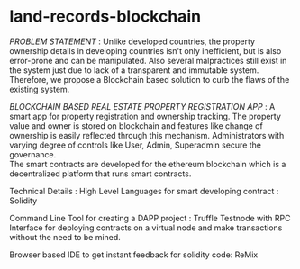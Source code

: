 # land-records-blockchain
*PROBLEM STATEMENT* : 
Unlike developed countries, the property ownership details in developing countries isn't only inefficient, but is also error-prone and can be manipulated. Also several malpractices still exist in the system just due to lack of a transparent and immutable system. Therefore, we propose a Blockchain based solution to curb the flaws of the existing system.  

*BLOCKCHAIN BASED REAL ESTATE PROPERTY REGISTRATION APP* :
A smart app for property registration and ownership tracking. The property value and owner is stored on blockchain and features like change of ownership is easily reflected through this mechanism. Administrators with varying degree of controls like User, Admin, Superadmin secure the governance.  
The smart contracts are developed for the ethereum blockchain which is a decentralized platform that runs smart contracts.  

Technical Details :
High Level Languages for smart developing contract :  
Solidity  

Command Line Tool for creating a DAPP project : 
Truffle Testnode with RPC Interface for deploying contracts on a virtual node and make transactions without the need to be mined.

Browser based IDE to get instant feedback for solidity code: ReMix
